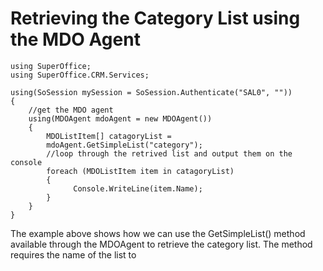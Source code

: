 <properties date="2016-06-24"
SortOrder="6"
/>

Retrieving the Category List using the MDO Agent
================================================

```
using SuperOffice;
using SuperOffice.CRM.Services;
 
using(SoSession mySession = SoSession.Authenticate("SAL0", ""))
{
    //get the MDO agent
    using(MDOAgent mdoAgent = new MDOAgent())
    {
        MDOListItem[] catagoryList =
        mdoAgent.GetSimpleList("category");
        //loop through the retrived list and output them on the console
        foreach (MDOListItem item in catagoryList)
        {
              Console.WriteLine(item.Name);
        }
    }
}
```

 

The example above shows how we can use the GetSimpleList() method available through the MDOAgent to retrieve the category list. The method requires the name of the list to
